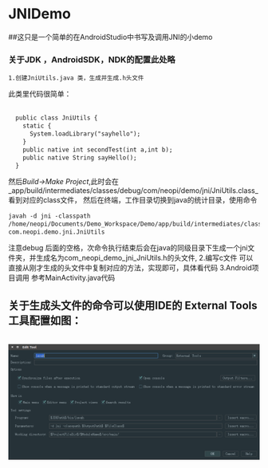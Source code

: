 JNIDemo
===========================================================

##这只是一个简单的在AndroidStudio中书写及调用JNI的小demo

### 关于JDK ，AndroidSDK，NDK的配置此处略

    1.创建JniUtils.java 类，生成并生成.h头文件
  此类里代码很简单：
  <pre><code>
  public class JniUtils {
    static {
      System.loadLibrary("sayhello");
    }
    public native int secondTest(int a,int b);
    public native String sayHello();
  }</code></pre>
  
  然后*Build->Make Project*,此时会在_app/build/intermediates/classes/debug/com/neopi/demo/jni/JniUtils.class_看到对应的class文件，
  然后在终端，工作目录切换到java的统计目录，使用命令
  <pre><code>javah -d jni -classpath /home/neopi/Documents/Demo_Workspace/Demo/app/build/intermediates/classes/debug com.neopi.demo.jni.JniUtils</code></pre>
  注意debug 后面的空格，次命令执行结束后会在java的同级目录下生成一个jni文件夹，并生成名为com_neopi_demo_jni_JniUtils.h的头文件,
     2.编写c文件 可以直接从刚才生成的头文件中复制对应的方法，实现即可，具体看代码 
     3.Android项目调用 参考MainActivity.java代码
  
  
  ## 关于生成头文件的命令可以使用IDE的 External Tools工具配置如图：
  ![External Tools](https://github.com/NeoPi/JNIDemo/blob/master/app/external_tools.png)
  
